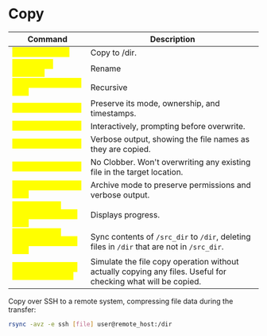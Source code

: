 # Copy

| Command | Description |
| ---------------------------------- | ------------------------------------------------------------------------------------------------------------- |
| <mark style="color:yellow;">`cp [file] /dir`</mark>                   | Copy to /dir.                                                                                                 |
| <mark style="color:yellow;">`cp [file] new_name`</mark>               | Rename                                                                                                        |
| <mark style="color:yellow;">`cp -r source_dir /dir`</mark>            | Recursive                                                                                                     |
| <mark style="color:yellow;">`cp -p [file] /dir`</mark>                | Preserve its mode, ownership, and timestamps.                                                                 |
| <mark style="color:yellow;">`cp -i [file] /dir`</mark>                | Interactively, prompting before overwrite.                                                                    |
| <mark style="color:yellow;">`cp -v [file] /dir`</mark>                | Verbose output, showing the file names as they are copied.                                                    |
| <mark style="color:yellow;">`cp -n [file] /dir`</mark>                | No Clobber. Won't overwriting any existing file in the target location.                                       |
| <mark style="color:yellow;">`rsync -av [file] /dir`</mark>            | Archive mode to preserve permissions and verbose output.                                                      |
| <mark style="color:yellow;">`rsync -av --progress [file] /dir`</mark> | Displays progress.                                                                                            |
| <mark style="color:yellow;">`rsync -av --delete /src_dir /dir`</mark> | Sync contents of `/src_dir` to `/dir`, deleting files in `/dir` that are not in `/src_dir`.                   |
| <mark style="color:yellow;">`rsync -av --dry-run [file] /dir`</mark>  | Simulate the file copy operation without actually copying any files. Useful for checking what will be copied. |



Copy over SSH to a remote system, compressing file data during the transfer:

```bash
rsync -avz -e ssh [file] user@remote_host:/dir
```
